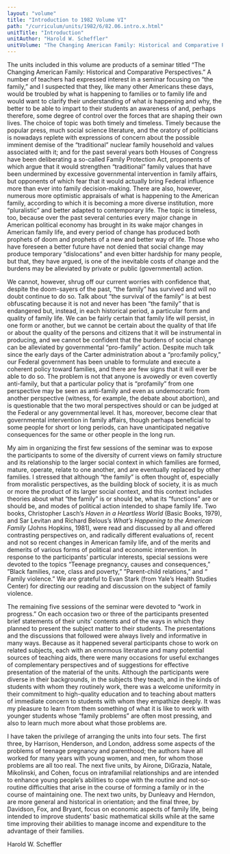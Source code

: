 ```yaml
---
layout: "volume"
title: "Introduction to 1982 Volume VI"
path: "/curriculum/units/1982/6/82.06.intro.x.html"
unitTitle: "Introduction"
unitAuthor: "Harold W. Scheffler"
unitVolume: "The Changing American Family: Historical and Comparative Perspectives"
---
```

<body>
 <p>
  The units included in this volume are products of a seminar titled “The Changing American Family: Historical and Comparative Perspectives.” A number of teachers had expressed interest in a seminar focusing on “the family,” and I suspected that they, like many other Americans these days, would be troubled by what is happening to families or to family life and would want to clarify their understanding of what
  <i>
   is
  </i>
  happening and why, the better to be able to impart to their students an awareness of and, perhaps therefore, some degree of control over the forces that are shaping their own lives. The choice of topic was both timely and timeless. Timely because the popular press, much social science literature, and the oratory of politicians is nowadays replete with expressions of concern about the possible imminent demise of the “traditional” nuclear family household and values associated with it; and for the past several years both Houses of Congress have been deliberating a so-called Family Protection Act, proponents of which argue that it would strengthen “traditional” family values that have been undermined by excessive governmental intervention in family affairs, but opponents of which fear that it would actually bring Federal influence more than ever into family decision-making. There are also, however, numerous more optimistic appraisals of what is happening to the American family, according to which it is becoming a more diverse institution, more “pluralistic” and better adapted to contemporary life. The topic is timeless, too, because over the past several centuries every major change in American political economy has brought in its wake major changes in American family life, and every period of change has produced both prophets of doom and prophets of a new and better way of life. Those who have foreseen a better future have not denied that social change may produce temporary “dislocations” and even bitter hardship for many people, but that, they have argued, is one of the inevitable costs of change and the burdens may be alleviated by private or public (governmental) action.
 </p>
 <p>
  We cannot, however, shrug off our current worries with confidence that, despite the doom-sayers of the past, “the family” has survived and will no doubt continue to do so. Talk about “the survival of the family” is at best obfuscating because it is not and never has been “the family” that is endangered but, instead, in each historical period, a particular form and quality of family life. We can be fairly certain that family life will persist, in one form or another, but we cannot be certain about the quality of that life or about the quality of the persons and citizens that it will be instrumental in producing, and we cannot be confident that the burdens of social change can be alleviated by governmental “pro-family” action. Despite much talk since the early days of the Carter administration about a “pro:family policy,” our Federal government has been unable to formulate and execute a coherent policy toward families, and there are few signs that it will ever be able to do so. The problem is not that anyone is avowedly or even covertly anti-family, but that a particular policy that is “profamily” from one perspective may be seen as anti-family and even as undemocratic from another perspective (witness, for example, the debate about abortion), and is questionable that the two moral perspectives should or can be judged at the Federal or any governmental level. It has, moreover, become clear that governmental intervention in family affairs, though perhaps beneficial to some people for short or long periods, can have unanticipated negative consequences for the same or other people in the long run.
 </p>
 <p>
  My aim in organizing the first few sessions of the seminar was to expose the participants to some of the diversity of current views on family structure and its relationship to the larger social context in which families are formed, mature, operate, relate to one another, and are eventually replaced by other families. I stressed that although “the family” is often thought of, especially from moralistic perspectives, as the building block of society, it is as much or more the product of its larger social context, and this context includes theories about what “the family” is or should be, what its “functions” are or should be, and modes of political action intended to shape family life. Two books, Christopher Lasch’s
  <i>
   Haven in a Heartless World
  </i>
  (Basic Books, 1979), and Sar Levitan and Richard Belous’s
  <i>
   What’s Happening to the American Family
  </i>
  (Johns Hopkins, 1981), were read and discussed by all and offered contrasting perspectives on, and radically different evaluations of, recent and not so recent changes in American family life, and of the merits and demerits of various forms of political and economic intervention. In response to the participants’ particular interests, special sessions were devoted to the topics “Teenage pregnancy, causes and consequences,” ”Black families, race, class and poverty,” ”Parent-child relations,” and “ Family violence.” We are grateful to Evan Stark (from Yale’s Health Studies Center) for directing our reading and discussion on the subject of family violence.
 </p>
 <p>
  The remaining five sessions of the seminar were devoted to “work in progress.” On each occasion two or three of the participants presented brief statements of their units’ contents and of the ways in which they planned to present the subject matter to their students. The presentations and the discussions that followed were always lively and informative in many ways. Because as it happened several participants chose to work on related subjects, each with an enormous literature and many potential sources of teaching aids, there were many occasions for useful exchanges of complementary perspectives and of suggestions for effective presentation of the material of the units. Although the participants were diverse in their backgrounds, in the subjects they teach, and in the kinds of students with whom they routinely work, there was a welcome uniformity in their commitment to high-quality education and to teaching about matters of immediate concern to students with whom they empathize deeply. It was my pleasure to learn from them something of what it is like to work with younger students whose “family problems” are often most pressing, and also to learn much more about what those problems are.
 </p>
 <p>
  I have taken the privilege of arranging the units into four sets. The first three, by Harrison, Henderson, and London, address some aspects of the problems of teenage pregnancy and parenthood; the authors have all worked for many years with young women, and men, for whom those problems are all too real. The next five units, by Airone, DiGrazia, Natale, Mikolinski, and Cohen, focus on intrafamilial relationships and are intended to enhance young people’s abilities to cope with the routine and not-so-routine difficulties that arise in the course of forming a family or in the course of maintaining one. The next two units, by Dunleavy and Herndon, are more general and historical in orientation; and the final three, by Davidson, Fox, and Bryant, focus on economic aspects of family life, being intended to improve students’ basic mathematical skills while at the same time improving their abilities to manage income and expenditure to the advantage of their families.
 </p>
 <p>
  Harold W. Scheffler
 </p>

</body>